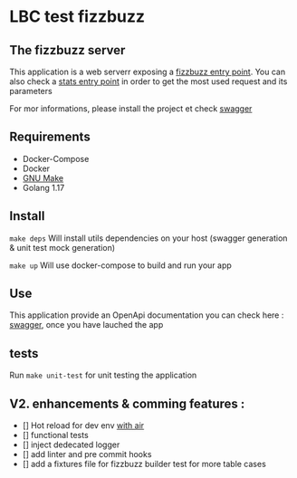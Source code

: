 # LBC test fizzbuzz

## The fizzbuzz server
This application is a web serverr exposing a [fizzbuzz entry point](http://127.0.0.1:8000/fizzbuzz?int1=3&int2=5&limit=30&str1=fizz&str2=buzz).
You can also check a [stats entry point](http://127.0.0.1:8000/stats) in order to get the most used request and its parameters


For mor informations, please install the project et check  [swagger](http://localhost:8000/swagger/fizzbuzz/index.html#)


## Requirements
- Docker-Compose
- Docker
- [GNU Make](https://www.gnu.org/software/make/)
- Golang 1.17 


## Install

 `make deps` Will install utils dependencies on your host  (swagger generation & unit test mock generation)

 `make up` Will use docker-compose to build and run your app 


## Use
This application provide an OpenApi documentation you can check here : [swagger](http://localhost:8000/swagger/fizzbuzz/index.html#), once you have lauched the app


## tests

Run `make unit-test` for unit testing the application

## V2. enhancements & comming features :
- [] Hot reload for dev env [with air](https://github.com/cosmtrek/air)
- [] functional tests
- [] inject dedecated logger
- [] add linter and pre commit hooks 
- [] add a fixtures file for fizzbuzz builder test for more table cases
